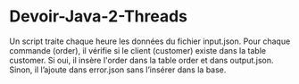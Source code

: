 # Devoir-Java-2-Threads
Un script traite chaque heure les données du fichier input.json. Pour chaque commande (order), il vérifie si le client (customer) existe dans la table customer. Si oui, il insère l'order dans la table order et dans output.json. Sinon, il l’ajoute dans error.json sans l’insérer dans la base.
